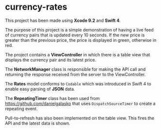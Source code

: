 # currency-rates
This project has been made using **Xcode 9.2** and **Swift 4**.

The purpose of this project is a simple demonstration of having a live feed of currency pairs that is updated every 10 seconds. If the new price is greater than the previous price, the price is displayed in green, otherwise in red.

The project contains a **ViewController** in which there is a table view that displays the currency pair and its latest price. 

The **NetworkManager** class is responsible for making the API call and returning the response received from the server to the ViewController.

The **Rates** model conforms to `Codable` which was introduced in Swift 4 to enable easy parsing of **JSON** data.

The **RepeatingTimer** class has been used from https://github.com/danielgalasko that uses `DispatchSourceTimer` to create a repeating event.

Pull-to-refresh has also been implemented on the table view. This fires the API and the latest data is shown.
